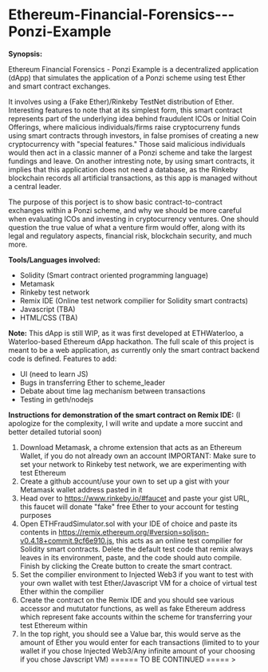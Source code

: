 # Ethereum-Financial-Forensics---Ponzi-Example

<b>Synopsis:</b>

Ethereum Financial Forensics - Ponzi Example is a decentralized application (dApp)
that simulates the application of a Ponzi scheme using test Ether and smart contract exchanges. 


It involves using a (Fake Ether)/Rinkeby TestNet distribution of Ether.
Interesting features to note that at its simplest form, this smart contract
represents part of the underlying idea behind fraudulent ICOs or Initial Coin Offerings, where 
malicious individuals/firms raise cryptocurreny funds using smart contracts through investors,
in false promises of creating a new cryptocurrency with "special features." Those said malicious 
individuals would then act in a classic manner of a Ponzi scheme and take the largest fundings and leave.
On another intresting note, by using smart contracts, it implies that this application does not need a database, as the 
Rinkeby blockchain records all artificial transactions, as this app is managed without a central leader.

The purpose of this porject is to show basic contract-to-contract exchanges within a Ponzi scheme, and why we should be more careful 
when evaluating ICOs and investing in cryptocurrency ventures. One should question the true value of what a venture firm would offer,
along with its legal and regulatory aspects, financial risk, blockchain security, and much more.


<b>Tools/Languages involved:</b>
- Solidity (Smart contract oriented programming language) 
- Metamask
- Rinkeby test network
- Remix IDE (Online test network compilier for Solidity smart contracts)
- Javascript (TBA)
- HTML/CSS (TBA)

<b>Note:</b>
This dApp is still WIP, as it was first developed at ETHWaterloo, a Waterloo-based Ethereum dApp hackathon.
The full scale of this project is meant to be a web application, as currently only the smart contract backend code
is defined.
Features to add:
- UI (need to learn JS)
- Bugs in transferring Ether to scheme_leader
- Debate about time lag mechanism between transactions
- Testing in geth/nodejs 


<b>Instructions for demonstration of the smart contract on Remix IDE:</b>
(I apologize for the complexity, I will write and update a more succint and better detailed tutorial soon)
1) Download Metamask, a chrome extension that acts as an Ethereum Wallet, if you do not already own an account
IMPORTANT: Make sure to set your network to Rinkeby test network, we are experimenting with test Ethereum
2) Create a github account/use your own to set up a gist with your Metamask wallet address pasted in it
3) Head over to https://www.rinkeby.io/#faucet and paste your gist URL, this faucet will donate "fake" free Ether to your account for testing purposes
4) Open ETHFraudSimulator.sol with your IDE of choice and paste its contents in https://remix.ethereum.org/#version=soljson-v0.4.18+commit.9cf6e910.js, this acts as an online test compilier for Solidity smart contracts. Delete the default test code that remix always leaves in its environment, paste, and the code should auto compile. Finish by clicking the Create button to create the smart contract.
5) Set the compilier environment to Injected Web3 if you want to test with your own wallet with test Ether/Javascript VM for a choice of virtual test Ether within the compilier
5) Create the contract on the Remix IDE and you should see various accessor and mututator functions, as well as fake Ethereum address which represent fake accounts within the scheme for transferring your test Ethereum within
6) In the top right, you should see a Value bar, this would serve as the amount of Ether you would enter for each transactions (limited to to your wallet if you chose Injected Web3/Any infinite amount of your choosing if you chose Javscript VM)
====== TO BE CONTINUED ===== >
